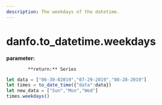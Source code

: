 ```yaml
---
description: The weekdays of the datetime.
---
```


# danfo.to\_datetime.weekdays

**parameter:** 

            **return:** Series



```javascript
let data = ["06-30-02019","07-29-2019","08-28-2019"]
let times = to_date_time({"data":data})
let new_data = ["Sun","Mon","Wed"]
times.weekdays()
```

